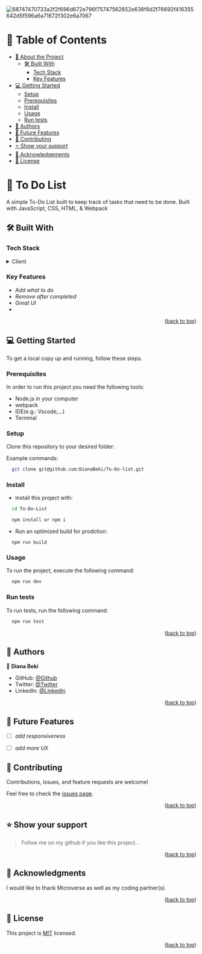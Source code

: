 ![68747470733a2f2f696d672e796f75747562652e636f6d2f76692f416355642d5f596a6a71672f302e6a7067](https://user-images.githubusercontent.com/106747387/230112602-9404e3e1-7fbb-4690-98e3-bbffbf5c314a.jpeg)


# 📗 Table of Contents

- [📖 About the Project](#about-project)
  - [🛠 Built With](#built-with)
    - [Tech Stack](#tech-stack)
    - [Key Features](#key-features)
- [💻 Getting Started](#getting-started)
  - [Setup](#setup)
  - [Prerequisites](#prerequisites)
  - [Install](#install)
  - [Usage](#usage)
  - [Run tests](#run-tests)
- [👥 Authors](#authors)
- [🔭 Future Features](#future-features)
- [🤝 Contributing](#contributing)
- [⭐️ Show your support](#support)
- [🙏 Acknowledgements](#acknowledgements)
- [📝 License](#license)

<!-- PROJECT DESCRIPTION -->

# 📖 To Do List <a name="about-project"></a>

 A simple To-Do List built to keep track of tasks that need to be done. Built with JavaScript, CSS, HTML, & Webpack

## 🛠 Built With <a name="built-with"></a>

### Tech Stack <a name="tech-stack"></a>


<details>
  <summary>Client</summary>
  <ul>
    <li>html</li>
    <li>css</li>
    <li>javascript</li>
    <li>webpack</li>
  </ul>
</details>

<!-- Features -->

### Key Features <a name="key-features"></a>

- *Add what to do*
- *Remove after completed*
- *Great UI*
- 
<!-- Live Demo -->


<p align="right">(<a href="#readme-top">back to top</a>)</p>

<!-- GETTING STARTED -->

## 💻 Getting Started <a name="getting-started"></a>

To get a local copy up and running, follow these steps.

### Prerequisites

In order to run this project you need the following tools:
- Node.js in your computer
- webpack
- IDE(e.g.: Vscode,...)
- Terminal
 

### Setup

Clone this repository to your desired folder:


Example commands:

```sh
  git clone git@github.com:DianaBeki/To-Do-list.git
```


### Install

- Install this project with:

```sh
  cd To-Do-List

  npm install or npm i
```

- Run an optimized build for prodction:
```
  npm run build
```


### Usage

To run the project, execute the following command:

```sh
  npm run dev

```

### Run tests

To run tests, run the following command:

```sh
  npm run test
```

<p align="right">(<a href="#readme-top">back to top</a>)</p>


## 👥 Authors <a name="authors"></a>

👤 **Diana Beki**

- GitHub: [@Github](https://github.com/DianaBeki)
- Twitter: [@Twitter](https://twitter.com/home)
- LinkedIn: [@LinkedIn](https://www.linkedin.com/notifications/)

<p align="right">(<a href="#readme-top">back to top</a>)</p>

<!-- FUTURE FEATURES -->

## 🔭 Future Features <a name="future-features"></a>


- [ ] *add responsiveness*
- [ ] *add more UX*


<!-- CONTRIBUTING -->

## 🤝 Contributing <a name="contributing"></a>

Contributions, issues, and feature requests are welcome!

Feel free to check the [issues page](https://github.com/DianaBeki/To-Do-list/issues).

<p align="right">(<a href="#readme-top">back to top</a>)</p>

<!-- SUPPORT -->

## ⭐️ Show your support <a name="support"></a>

> Follow me on my github if you like this project...

<p align="right">(<a href="#readme-top">back to top</a>)</p>

<!-- ACKNOWLEDGEMENTS -->

## 🙏 Acknowledgments <a name="acknowledgements"></a>

I would like to thank Microverse as well as my coding partner(s)


<p align="right">(<a href="#readme-top">back to top</a>)</p>


## 📝 License <a name="license"></a>

This project is [MIT](./LICENSE) licensed.

<p align="right">(<a href="#readme-top">back to top</a>)</p>